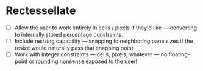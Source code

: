 # Rectessellate
- [ ] Allow the user to work entirely in cells / pixels if they'd like — converting to internally stored percentage constraints.
- [ ] Include resizing capability — snapping to neighboring pane sizes if the resize would naturally pass that snapping point
- [ ] Work with integer constraints — cells, pixels, whatever — no floating-point or rounding nonsense exposed to the user!
